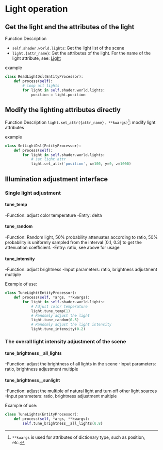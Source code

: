 # Light operation

<!-- toc -->

## Get the light and the attributes of the light

Function Description

* ```self.shader.world.lights```: Get the light list of the scene
* ```light.{attr_name}```: Get the attributes of the light. For the name of the light attribute, see: [Light](../dsl/light.md)

example
```python
class ReadLightDsl(EntityProcessor):
    def process(self):
        # loop all lights
        for light in self.shader.world.lights:
            position = light.position
```
## Modify the lighting attributes directly
Function Description
`light.set_attr({attr_name}, **kwargs)`[^args description]: modify light attributes

example
```python
class SetLightDsl(EntityProcessor):
    def process(self):
        for light in self.shader.world.lights:
            # set light attr
            light.set_attr('position', x=100, y=0, z=1000)
```
[^args description]: `**kwargs` is used for attributes of dictionary type, such as position, etc.

## Illumination adjustment interface
### Single light adjustment

#### tune_temp

-Function: adjust color temperature
-Entry: delta

#### tune_random

-Function: Random light, 50% probability attenuates according to ratio, 50% probability is uniformly sampled from the interval [0.1, 0.3] to get the attenuation coefficient.
-Entry: ratio, see above for usage

#### tune_intensity

-Function: adjust brightness
-Input parameters: ratio, brightness adjustment multiple

Example of use:

```python
class TuneLight(EntityProcessor):
    def process(self, *args, **kwargs):
        for light in self.shader.world.lights:
            # Adjust color temperature
            light.tune_temp(1)
            # Randomly adjust the light
            light.tune_random(0.5)
            # Randomly adjust the light intensity
            light.tune_intensity(0.2)
```

### The overall light intensity adjustment of the scene

#### tune_brightness__all_lights

-Function: adjust the brightness of all lights in the scene
-Input parameters: ratio, brightness adjustment multiple

#### tune_brightness__sunlight

-Function: adjust the multiple of natural light and turn off other light sources
-Input parameters: ratio, brightness adjustment multiple

Example of use:
```python
class TuneLights(EntityProcessor):
    def process(self, *args, **kwargs):
        self.tune_brightness__all_lights(0.8)
```